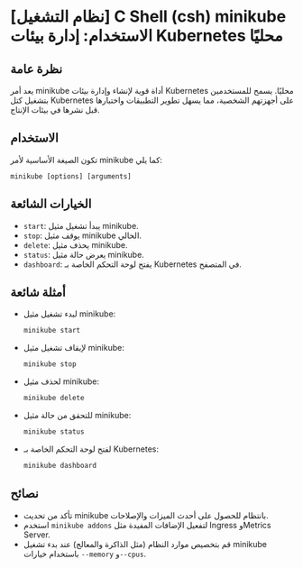 # [نظام التشغيل] C Shell (csh) minikube الاستخدام: إدارة بيئات Kubernetes محليًا

## نظرة عامة
يعد أمر minikube أداة قوية لإنشاء وإدارة بيئات Kubernetes محليًا. يسمح للمستخدمين بتشغيل كتل Kubernetes على أجهزتهم الشخصية، مما يسهل تطوير التطبيقات واختبارها قبل نشرها في بيئات الإنتاج.

## الاستخدام
تكون الصيغة الأساسية لأمر minikube كما يلي:
```
minikube [options] [arguments]
```

## الخيارات الشائعة
- `start`: يبدأ تشغيل مثيل minikube.
- `stop`: يوقف مثيل minikube الحالي.
- `delete`: يحذف مثيل minikube.
- `status`: يعرض حالة مثيل minikube.
- `dashboard`: يفتح لوحة التحكم الخاصة بـ Kubernetes في المتصفح.

## أمثلة شائعة
- لبدء تشغيل مثيل minikube:
  ```bash
  minikube start
  ```

- لإيقاف تشغيل مثيل minikube:
  ```bash
  minikube stop
  ```

- لحذف مثيل minikube:
  ```bash
  minikube delete
  ```

- للتحقق من حالة مثيل minikube:
  ```bash
  minikube status
  ```

- لفتح لوحة التحكم الخاصة بـ Kubernetes:
  ```bash
  minikube dashboard
  ```

## نصائح
- تأكد من تحديث minikube بانتظام للحصول على أحدث الميزات والإصلاحات.
- استخدم `minikube addons` لتفعيل الإضافات المفيدة مثل Ingress وMetrics Server.
- قم بتخصيص موارد النظام (مثل الذاكرة والمعالج) عند بدء تشغيل minikube باستخدام خيارات `--memory` و`--cpus`.